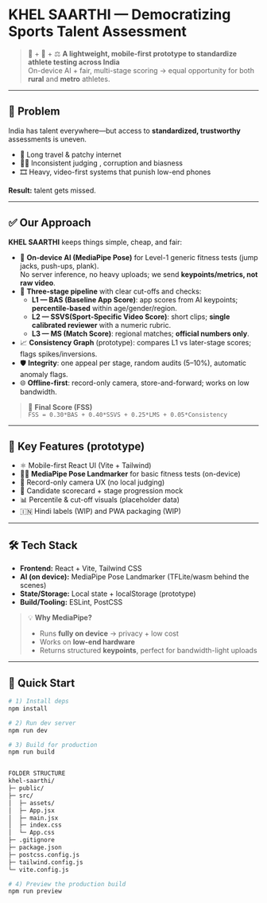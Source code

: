 # KHEL SAARTHI — Democratizing Sports Talent Assessment

> 📱 + 🧠 + ⚖️  **A lightweight, mobile-first prototype to standardize athlete testing across India**  
> On-device AI + fair, multi-stage scoring → equal opportunity for both **rural** and **metro** athletes.

---

## 🚩 Problem

India has talent everywhere—but access to **standardized, trustworthy** assessments is uneven.  
- 🧭 Long travel & patchy internet  
- 🧑‍⚖️ Inconsistent judging , corruption and biasness
- 🎞️ Heavy, video-first systems that punish low-end phones  

**Result:** talent gets missed.

---

## ✅ Our Approach

**KHEL SAARTHI** keeps things simple, cheap, and fair:

- 📲 **On-device AI (MediaPipe Pose)** for Level-1 generic fitness tests (jump jacks, push-ups, plank).  
  No server inference, no heavy uploads; we send **keypoints/metrics, not raw video**.
- 🔁 **Three-stage pipeline** with clear cut-offs and checks:
  - **L1 — BAS (Baseline App Score)**: app scores from AI keypoints; **percentile-based** within age/gender/region.  
  - **L2 — SSVS(Sport-Specific Video Score)**: short clips; **single calibrated reviewer** with a numeric rubric.  
  - **L3 — MS (Match Score)**: regional matches; **official numbers only**.
- 📈 **Consistency Graph** (prototype): compares L1 vs later-stage scores; flags spikes/inversions.
- 🛡️ **Integrity**: one appeal per stage, random audits (5–10%), automatic anomaly flags.
- 🌐 **Offline-first**: record-only camera, store-and-forward; works on low bandwidth.

> 🧮 **Final Score (FSS)**  
> `FSS = 0.30*BAS + 0.40*SSVS + 0.25*LMS + 0.05*Consistency`

---

## 🧩 Key Features (prototype)

- ⚛️ Mobile-first React UI (Vite + Tailwind)  
- 🧍‍♂️ **MediaPipe Pose Landmarker** for basic fitness tests (on-device)  
- 🎥 Record-only camera UX (no local judging)  
- 🧾 Candidate scorecard + stage progression mock  
- 📊 Percentile & cut-off visuals (placeholder data)  
- 🇮🇳 Hindi labels (WIP) and PWA packaging (WIP)

---

## 🛠️ Tech Stack

- **Frontend:** React + Vite, Tailwind CSS  
- **AI (on device):** MediaPipe Pose Landmarker (TFLite/wasm behind the scenes)  
- **State/Storage:** Local state + localStorage (prototype)  
- **Build/Tooling:** ESLint, PostCSS

> 💡 **Why MediaPipe?**  
> - Runs **fully on device** → privacy + low cost  
> - Works on **low-end hardware**  
> - Returns structured **keypoints**, perfect for bandwidth-light uploads

---

## 🚀 Quick Start

```bash
# 1) Install deps
npm install

# 2) Run dev server
npm run dev

# 3) Build for production
npm run build


FOLDER STRUCTURE 
khel-saarthi/
├─ public/
├─ src/
│  ├─ assets/
│  ├─ App.jsx
│  ├─ main.jsx
│  ├─ index.css
│  └─ App.css
├─ .gitignore
├─ package.json
├─ postcss.config.js
├─ tailwind.config.js
└─ vite.config.js

# 4) Preview the production build
npm run preview
